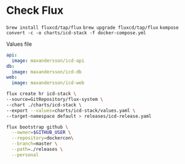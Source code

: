 # Check Flux

```brew install fluxcd/tap/flux```
```brew upgrade fluxcd/tap/flux```
```kompose convert -c -o charts/icd-stack -f docker-compose.yml```

Values file
```yaml
api:
  image: maxandersson/icd-api
db:
  image: maxandersson/icd-db
web:
  image: maxandersson/icd-web
```

```bash
flux create hr icd-stack \
--source=GitRepository/flux-system \
--chart ./charts/icd-stack \
--export --values=charts/icd-stack/values.yaml \
--target-namespace default > releases/icd-release.yaml 
```

```sh
flux bootstrap github \
  --owner=$GITHUB_USER \
  --repository=dockercon\
  --branch=master \
  --path=./releases \
  --personal
  ```
